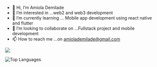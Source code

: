 - 👋 Hi, I’m Amiola Demilade
- 👀 I’m interested in ...web2 and web3 development 
- 🌱 I’m currently learning ... Mobile app development using react native and flutter
- 💞️ I’m looking to collaborate on ...Fullstack project and mobile development
- 📫 How to reach me ...on amiolademilade@gmail.com


![](https://github-readme-stats.vercel.app/api?username=feranmiba&show_icons=true&theme=radical)

![Top Languages](https://github-readme-stats.vercel.app/api/top-langs/?username=feranmiba&theme=radical)





<!---


feranmiba/feranmiba is a ✨ special ✨ repository because its `README.md` (this file) appears on your GitHub profile.
You can click the Preview link to take a look at your changes.
--->
